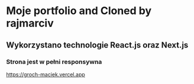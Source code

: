 # Moje portfolio and Cloned by rajmarciv

## Wykorzystano technologie React.js oraz Next.js

### Strona jest w pełni responsywna
https://groch-maciek.vercel.app


